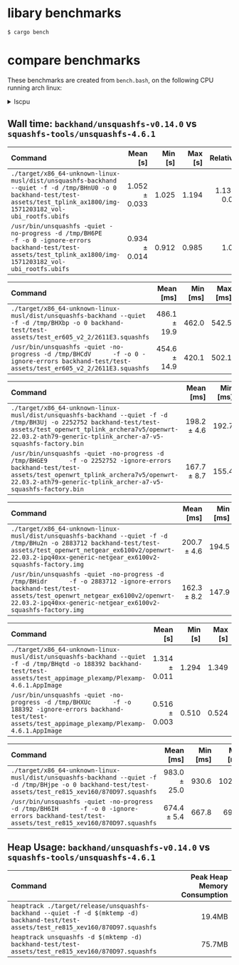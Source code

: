 # libary benchmarks
```
$ cargo bench
```

# compare benchmarks

These benchmarks are created from `bench.bash`, on the following CPU running arch linux:

</details>

<details><summary>lscpu</summary>

```
$ lscpu
Architecture:            x86_64
  CPU op-mode(s):        32-bit, 64-bit
  Address sizes:         39 bits physical, 48 bits virtual
  Byte Order:            Little Endian
CPU(s):                  4
  On-line CPU(s) list:   0-3
Vendor ID:               GenuineIntel
  Model name:            Intel(R) Core(TM) i5-6300U CPU @ 2.40GHz
    CPU family:          6
    Model:               78
    Thread(s) per core:  2
    Core(s) per socket:  2
    Socket(s):           1
    Stepping:            3
    CPU(s) scaling MHz:  80%
    CPU max MHz:         3000.0000
    CPU min MHz:         400.0000
    BogoMIPS:            5001.23
```

</details>

## Wall time: `backhand/unsquashfs-v0.14.0` vs `squashfs-tools/unsquashfs-4.6.1`
| Command | Mean [s] | Min [s] | Max [s] | Relative |
|:---|---:|---:|---:|---:|
| `./target/x86_64-unknown-linux-musl/dist/unsquashfs-backhand --quiet -f -d /tmp/BHnU0 -o 0 backhand-test/test-assets/test_tplink_ax1800/img-1571203182_vol-ubi_rootfs.ubifs` | 1.052 ± 0.033 | 1.025 | 1.194 | 1.13 ± 0.04 |
| `/usr/bin/unsquashfs -quiet -no-progress -d /tmp/BH6PE      -f -o 0 -ignore-errors backhand-test/test-assets/test_tplink_ax1800/img-1571203182_vol-ubi_rootfs.ubifs` | 0.934 ± 0.014 | 0.912 | 0.985 | 1.00 |

| Command | Mean [ms] | Min [ms] | Max [ms] | Relative |
|:---|---:|---:|---:|---:|
| `./target/x86_64-unknown-linux-musl/dist/unsquashfs-backhand --quiet -f -d /tmp/BHXbp -o 0 backhand-test/test-assets/test_er605_v2_2/2611E3.squashfs` | 486.1 ± 19.9 | 462.0 | 542.5 | 1.07 ± 0.06 |
| `/usr/bin/unsquashfs -quiet -no-progress -d /tmp/BHCdV      -f -o 0 -ignore-errors backhand-test/test-assets/test_er605_v2_2/2611E3.squashfs` | 454.6 ± 14.9 | 420.1 | 502.1 | 1.00 |

| Command | Mean [ms] | Min [ms] | Max [ms] | Relative |
|:---|---:|---:|---:|---:|
| `./target/x86_64-unknown-linux-musl/dist/unsquashfs-backhand --quiet -f -d /tmp/BH3Uj -o 2252752 backhand-test/test-assets/test_openwrt_tplink_archera7v5/openwrt-22.03.2-ath79-generic-tplink_archer-a7-v5-squashfs-factory.bin` | 198.2 ± 4.6 | 192.7 | 217.3 | 1.18 ± 0.07 |
| `/usr/bin/unsquashfs -quiet -no-progress -d /tmp/BHGE9      -f -o 2252752 -ignore-errors backhand-test/test-assets/test_openwrt_tplink_archera7v5/openwrt-22.03.2-ath79-generic-tplink_archer-a7-v5-squashfs-factory.bin` | 167.7 ± 8.7 | 155.4 | 196.3 | 1.00 |

| Command | Mean [ms] | Min [ms] | Max [ms] | Relative |
|:---|---:|---:|---:|---:|
| `./target/x86_64-unknown-linux-musl/dist/unsquashfs-backhand --quiet -f -d /tmp/BHu2n -o 2883712 backhand-test/test-assets/test_openwrt_netgear_ex6100v2/openwrt-22.03.2-ipq40xx-generic-netgear_ex6100v2-squashfs-factory.img` | 200.7 ± 4.6 | 194.5 | 222.6 | 1.24 ± 0.07 |
| `/usr/bin/unsquashfs -quiet -no-progress -d /tmp/BHidr      -f -o 2883712 -ignore-errors backhand-test/test-assets/test_openwrt_netgear_ex6100v2/openwrt-22.03.2-ipq40xx-generic-netgear_ex6100v2-squashfs-factory.img` | 162.3 ± 8.2 | 147.9 | 180.3 | 1.00 |

| Command | Mean [s] | Min [s] | Max [s] | Relative |
|:---|---:|---:|---:|---:|
| `./target/x86_64-unknown-linux-musl/dist/unsquashfs-backhand --quiet -f -d /tmp/BHqtd -o 188392 backhand-test/test-assets/test_appimage_plexamp/Plexamp-4.6.1.AppImage` | 1.314 ± 0.011 | 1.294 | 1.349 | 2.55 ± 0.03 |
| `/usr/bin/unsquashfs -quiet -no-progress -d /tmp/BHXUc      -f -o 188392 -ignore-errors backhand-test/test-assets/test_appimage_plexamp/Plexamp-4.6.1.AppImage` | 0.516 ± 0.003 | 0.510 | 0.524 | 1.00 |

| Command | Mean [ms] | Min [ms] | Max [ms] | Relative |
|:---|---:|---:|---:|---:|
| `./target/x86_64-unknown-linux-musl/dist/unsquashfs-backhand --quiet -f -d /tmp/BHjpe -o 0 backhand-test/test-assets/test_re815_xev160/870D97.squashfs` | 983.0 ± 25.0 | 930.6 | 1026.3 | 1.46 ± 0.04 |
| `/usr/bin/unsquashfs -quiet -no-progress -d /tmp/BH6IH      -f -o 0 -ignore-errors backhand-test/test-assets/test_re815_xev160/870D97.squashfs` | 674.4 ± 5.4 | 667.8 | 697.8 | 1.00 |

## Heap Usage: `backhand/unsquashfs-v0.14.0` vs `squashfs-tools/unsquashfs-4.6.1`
| Command | Peak Heap Memory Consumption |
| :------ | ---------------------------: |
| `heaptrack ./target/release/unsquashfs-backhand --quiet -f -d $(mktemp -d) backhand-test/test-assets/test_re815_xev160/870D97.squashfs` | 19.4MB |
| `heaptrack unsquashfs -d $(mktemp -d) backhand-test/test-assets/test_re815_xev160/870D97.squashfs` | 75.7MB |
